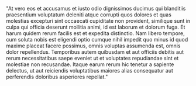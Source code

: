 "At vero eos et accusamus et iusto odio dignissimos ducimus qui blanditiis praesentium voluptatum deleniti atque corrupti quos dolores et
quas molestias excepturi sint occaecati cupiditate non provident, similique sunt in culpa qui officia deserunt mollitia animi, id est
laborum et dolorum fuga. Et harum quidem rerum facilis est et expedita distinctio. Nam libero tempore, cum soluta nobis est eligendi optio cumque nihil impedit quo minus id quod maxime placeat facere possimus, omnis voluptas assumenda est, omnis dolor repellendus. Temporibus
autem quibusdam et aut officiis debitis aut rerum necessitatibus saepe eveniet ut et voluptates repudiandae sint et molestiae non
recusandae. Itaque earum rerum hic tenetur a sapiente delectus, ut aut reiciendis voluptatibus maiores alias consequatur aut perferendis doloribus asperiores repellat."